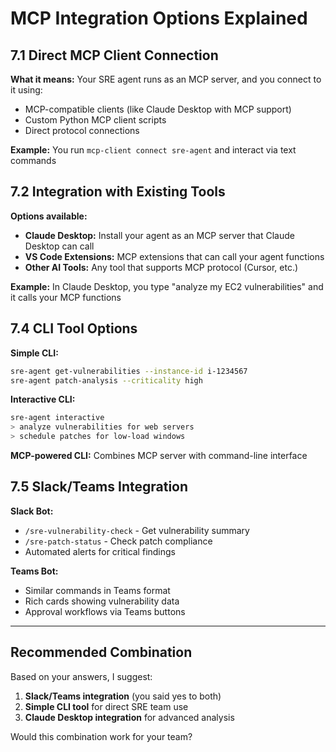 # MCP Integration Options Explained

## 7.1 Direct MCP Client Connection
**What it means:** Your SRE agent runs as an MCP server, and you connect to it using:
- MCP-compatible clients (like Claude Desktop with MCP support)
- Custom Python MCP client scripts
- Direct protocol connections

**Example:** You run `mcp-client connect sre-agent` and interact via text commands

## 7.2 Integration with Existing Tools
**Options available:**
- **Claude Desktop:** Install your agent as an MCP server that Claude Desktop can call
- **VS Code Extensions:** MCP extensions that can call your agent functions
- **Other AI Tools:** Any tool that supports MCP protocol (Cursor, etc.)

**Example:** In Claude Desktop, you type "analyze my EC2 vulnerabilities" and it calls your MCP functions

## 7.4 CLI Tool Options
**Simple CLI:** 
```bash
sre-agent get-vulnerabilities --instance-id i-1234567
sre-agent patch-analysis --criticality high
```

**Interactive CLI:**
```bash
sre-agent interactive
> analyze vulnerabilities for web servers
> schedule patches for low-load windows
```

**MCP-powered CLI:** Combines MCP server with command-line interface

## 7.5 Slack/Teams Integration
**Slack Bot:**
- `/sre-vulnerability-check` - Get vulnerability summary
- `/sre-patch-status` - Check patch compliance
- Automated alerts for critical findings

**Teams Bot:**
- Similar commands in Teams format
- Rich cards showing vulnerability data
- Approval workflows via Teams buttons

---

## Recommended Combination
Based on your answers, I suggest:
1. **Slack/Teams integration** (you said yes to both)
2. **Simple CLI tool** for direct SRE team use
3. **Claude Desktop integration** for advanced analysis

Would this combination work for your team?